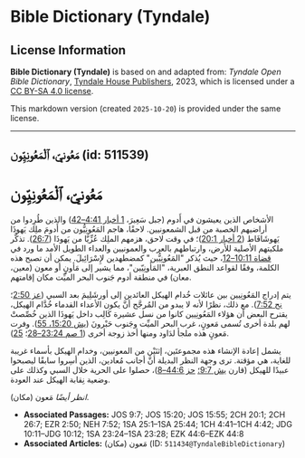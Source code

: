 # Bible Dictionary (Tyndale)

## License Information

**Bible Dictionary (Tyndale)** is based on and adapted from: _Tyndale Open Bible Dictionary_, [Tyndale House Publishers](https://tyndaleopenresources.com/), 2023, which is licensed under a [CC BY-SA 4.0 license](https://creativecommons.org/licenses/by-sa/4.0/legalcode.en).

This markdown version (created `2025-10-20`) is provided under the same license.



--------------------------------

## مَعُونيّ، ٱلْمَعُونِيِّون (id: 511539)

مَعُونيّ، ٱلْمَعُونِيِّون
=========================

الأشخاص الذين يعيشون في أَدوم (جبل سَعِيرَ، [1 أخبار 4:41–42](https://ref.ly/1Chr4:41-1Chr4:42)) والذين طُرِدوا من أراضيهم الخصبة من قبل الشمعونيين. لاحقًا، هاجم المَعُونِيُّون من أَدومَ ملِك يَهوذَا يَهوشَافَاط ([2 أخبار 20:1](https://ref.ly/2Chr20:1))؛ في وقت لاحق، هزمهم الملِك عُزِّيَّا من يَهوذَا ([26:7](https://ref.ly/2Chr26:7)). تذكَّر ملكيتهم الأصلية للأرض، وارتباطهم بالعرب والعمونيين والعداء الطويل الأمد ما ورد في [قضاة 10:11–12](https://ref.ly/Judg10:11-Judg10:12)، حيث يُذكر "المَعُونِيُّين" كمضطهدين لإِسْرَائِيلَ. يمكن أن تصبح هذه الكلمة، وفقًا لقواعد النطق العبرية، "المَأونِيّين"، مما يشير إلى مَأونٍ أو معون (معين، معان) في منطقة أدوم جَنوب البحر الميِّت مكان إقامتهم.

يتم إدراج المَعُونِيين بين عائلات خُدام الهيكل العائدين إلى أورشَلِيمَ بعد السبي ([عز 2:50](https://ref.ly/Ezra2:50)؛ [نح 7:52](https://ref.ly/Neh7:52)). مع ذلك، نظرًا لأنه لا يبدو من المُرجَّح أنَّ يكون الأعداء القدماء خُدَّام الهيكل، يقترح البعض أن هؤلاء المَعُونِيين كانوا من نسل عشيرة كَالِب داخل يَهوذَا الذين خُصِّصتْ لهم بلدة أخرى تُسمى مَعونٍ، غرب البحر الميِّت وجَنوب حَبْرونَ ([يش 15:20، 55](https://ref.ly/Josh15:20,Josh15:55)). وفرت مَعونٍ هذه ملجأ لدَاود ومنها أخذ زوجة أخرى ([1 صم 23:24–28](https://ref.ly/1Sam23:24-1Sam23:28)؛ [25](https://ref.ly/1Sam25:1-1Sam25:44)).

يشمل إعادة الإنشاء هذه مجموعتَين، إثنَيْن من المعونيين، وخدام الهيكل بأسماء غريبة للغاية، هي مؤقتة. ترى وجهة النظر البديلة أنَّ أجانب مُعادين، الذين أسِروا سابقًا ليصبحوا عبيدًا للهيكل (قارن [يش 9:7؛](https://ref.ly/Josh9:7) [حز 44:6–8](https://ref.ly/Ezek44:6-Ezek44:8))، حصلوا على الحرية خلال السبي وكذلك على وضعية نِقابة الهيكل عند العودة.

*انظر أيضًا* مَعون (مكان).

* **Associated Passages:** JOS 9:7; JOS 15:20; JOS 15:55; 2CH 20:1; 2CH 26:7; EZR 2:50; NEH 7:52; 1SA 25:1–1SA 25:44; 1CH 4:41–1CH 4:42; JDG 10:11–JDG 10:12; 1SA 23:24–1SA 23:28; EZK 44:6–EZK 44:8
* **Associated Articles:** مَعون (مكان) (ID: `511434@TyndaleBibleDictionary`)

